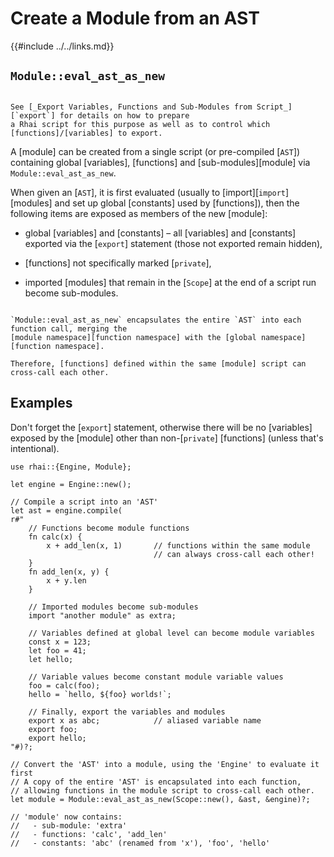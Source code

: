 Create a Module from an AST
==========================

{{#include ../../links.md}}


`Module::eval_ast_as_new`
------------------------

```admonish info.side.wide "See also"

See [_Export Variables, Functions and Sub-Modules from Script_][`export`] for details on how to prepare
a Rhai script for this purpose as well as to control which [functions]/[variables] to export.
```

A [module] can be created from a single script (or pre-compiled [`AST`]) containing global
[variables], [functions] and [sub-modules][module] via `Module::eval_ast_as_new`.

When given an [`AST`], it is first evaluated (usually to [import][`import`] [modules] and set up global
[constants] used by [functions]), then the following items are exposed as members of the new [module]:

* global [variables] and [constants] &ndash; all [variables] and [constants] exported via the
  [`export`] statement (those not exported remain hidden),

* [functions] not specifically marked [`private`],

* imported [modules] that remain in the [`Scope`] at the end of a script run become sub-modules.

```admonish info.small "Encapsulated environment"

`Module::eval_ast_as_new` encapsulates the entire `AST` into each function call, merging the
[module namespace][function namespace] with the [global namespace][function namespace].

Therefore, [functions] defined within the same [module] script can cross-call each other.
```


Examples
--------

Don't forget the [`export`] statement, otherwise there will be no [variables] exposed by the
[module] other than non-[`private`] [functions] (unless that's intentional).

```rust,no_run
use rhai::{Engine, Module};

let engine = Engine::new();

// Compile a script into an 'AST'
let ast = engine.compile(
r#"
    // Functions become module functions
    fn calc(x) {
        x + add_len(x, 1)       // functions within the same module
                                // can always cross-call each other!
    }
    fn add_len(x, y) {
        x + y.len
    }

    // Imported modules become sub-modules
    import "another module" as extra;

    // Variables defined at global level can become module variables
    const x = 123;
    let foo = 41;
    let hello;

    // Variable values become constant module variable values
    foo = calc(foo);
    hello = `hello, ${foo} worlds!`;

    // Finally, export the variables and modules
    export x as abc;            // aliased variable name
    export foo;
    export hello;
"#)?;

// Convert the 'AST' into a module, using the 'Engine' to evaluate it first
// A copy of the entire 'AST' is encapsulated into each function,
// allowing functions in the module script to cross-call each other.
let module = Module::eval_ast_as_new(Scope::new(), &ast, &engine)?;

// 'module' now contains:
//   - sub-module: 'extra'
//   - functions: 'calc', 'add_len'
//   - constants: 'abc' (renamed from 'x'), 'foo', 'hello'
```

